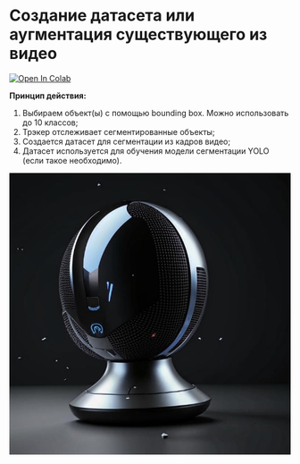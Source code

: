 # Создание датасета или аугментация существующего из видео
[![Open In Colab](https://colab.research.google.com/assets/colab-badge.svg)](https://colab.research.google.com/drive/1Aiud9kJVGT3kSlmPhDIvs7ELJg66sUqs?usp=sharing)

**Принцип действия:** 
1) Выбираем объект(ы) с помощью bounding box. Можно использовать до 10 классов;
2) Трэкер отслеживает сегментированные объекты;
3) Создается датасет для сегментации из кадров видео;
4) Датасет используется для обучения модели сегментации YOLO (если такое необходимо).

![Giga](https://github.com/i-saw/Giga-chat-voice/blob/main/ГИГА.jpg)
